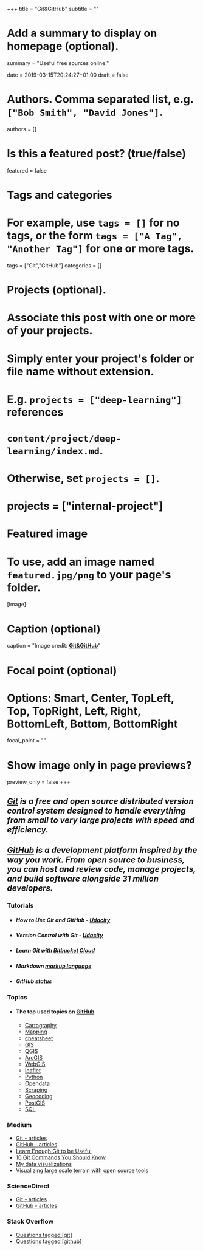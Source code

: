 +++
title = "Git&GitHub"
subtitle = ""

# Add a summary to display on homepage (optional).
summary = "Useful free sources online."

date = 2019-03-15T20:24:27+01:00
draft = false

# Authors. Comma separated list, e.g. `["Bob Smith", "David Jones"]`.
authors = []

# Is this a featured post? (true/false)
featured = false

# Tags and categories
# For example, use `tags = []` for no tags, or the form `tags = ["A Tag", "Another Tag"]` for one or more tags.
tags = ["Git","GitHub"]
categories = []

# Projects (optional).
#   Associate this post with one or more of your projects.
#   Simply enter your project's folder or file name without extension.
#   E.g. `projects = ["deep-learning"]` references
#   `content/project/deep-learning/index.md`.
#   Otherwise, set `projects = []`.
# projects = ["internal-project"]

# Featured image
# To use, add an image named `featured.jpg/png` to your page's folder.
[image]
  # Caption (optional)
  caption = "Image credit: [**Git&**](https://git-scm.com/)[**GitHub**](https://github.com/)"


  # Focal point (optional)
  # Options: Smart, Center, TopLeft, Top, TopRight, Left, Right, BottomLeft, Bottom, BottomRight
  focal_point = ""

  # Show image only in page previews?
  preview_only = false
+++

## _**[Git](https://git-scm.com/)**_ _is a free and open source distributed version control system designed to handle everything from small to very large projects with speed and efficiency._

## _**[GitHub](https://github.com/)**_ _is a development platform inspired by the way you work. From open source to business, you can host and review code, manage projects, and build software alongside 31 million developers._


### Tutorials

- ##### How to Use Git and GitHub - [Udacity](https://eu.udacity.com/course/how-to-use-git-and-github--ud775)

- ##### Version Control with Git - [Udacity](https://eu.udacity.com/course/version-control-with-git--ud123)

- ##### Learn Git with [Bitbucket Cloud](https://www.atlassian.com/git/tutorials/learn-git-with-bitbucket-cloud)

- ##### Markdown [markup language](https://github.com/adam-p/markdown-here)

- ##### GitHub [status](https://www.githubstatus.com/)


### Topics
- #### The top used topics on [GitHub](https://github.com/topics/)

  - [Cartography](https://github.com/topics/cartography)
  - [Mapping](https://github.com/topics/mapping)
  - [cheatsheet](https://github.com/topics/cheatsheet)
  - [GIS](https://github.com/topics/gis)
  - [QGIS](https://github.com/topics/qgis)
  - [ArcGIS](https://github.com/topics/arcgis)
  - [WebGIS](https://github.com/topics/webgis)
  - [leaflet](https://github.com/topics/leaflet)
  - [Python](https://github.com/topics/python)
  - [Opendata](https://github.com/topics/opendata)
  - [Scraping](https://github.com/topics/scraping)
  - [Geocoding](https://github.com/topics/geocoding)
  - [PostGIS](https://github.com/topics/postgis)
  - [SQL](https://github.com/topics/sql)

### Medium
- [Git - articles](https://medium.com/tag/git/latest)
- [GitHub - articles](https://medium.com/tag/github/latest)
- [Learn Enough Git to be Useful](https://towardsdatascience.com/learn-enough-git-to-be-useful-281561eef959)
- [10 Git Commands You Should Know](https://towardsdatascience.com/10-git-commands-you-should-know-df54bea1595c)
- [My data visualizations](https://medium.com/@a.mariel.padilla/my-data-visualizations-3e9a509bb1e4)
- [Visualizing large scale terrain with open source tools](https://medium.com/@morishuz/visualising-large-scale-terrain-with-open-source-tools-25723a5a5461)

### ScienceDirect
- [Git - articles](https://www.sciencedirect.com/search/advanced?qs=git&show=25&sortBy=relevance)
- [GitHub - articles](https://www.sciencedirect.com/search/advanced?qs=github&show=25&sortBy=relevance)

### Stack Overflow
- [Questions tagged [git]](https://stackoverflow.com/questions/tagged/git)
- [Questions tagged [github]](https://stackoverflow.com/questions/tagged/github)
